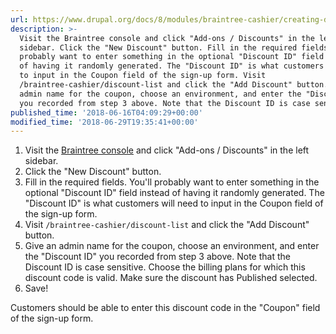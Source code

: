 ```yaml
---
url: https://www.drupal.org/docs/8/modules/braintree-cashier/creating-discounts
description: >-
  Visit the Braintree console and click "Add-ons / Discounts" in the left
  sidebar. Click the "New Discount" button. Fill in the required fields. You'll
  probably want to enter something in the optional "Discount ID" field instead
  of having it randomly generated. The "Discount ID" is what customers will need
  to input in the Coupon field of the sign-up form. Visit
  /braintree-cashier/discount-list and click the "Add Discount" button. Give an
  admin name for the coupon, choose an environment, and enter the "Discount ID"
  you recorded from step 3 above. Note that the Discount ID is case sensitive.
published_time: '2018-06-16T04:09:29+00:00'
modified_time: '2018-06-29T19:35:41+00:00'
---
```

1. Visit the [Braintree console](https://sandbox.braintreegateway.com/login) and click "Add-ons / Discounts" in the left sidebar.
2. Click the "New Discount" button.
3. Fill in the required fields. You'll probably want to enter something in the optional "Discount ID" field instead of having it randomly generated. The "Discount ID" is what customers will need to input in the Coupon field of the sign-up form.
4. Visit `/braintree-cashier/discount-list` and click the "Add Discount" button.
5. Give an admin name for the coupon, choose an environment, and enter the "Discount ID" you recorded from step 3 above. Note that the Discount ID is case sensitive. Choose the billing plans for which this discount code is valid. Make sure the discount has Published selected.
6. Save!

Customers should be able to enter this discount code in the "Coupon" field of the sign-up form.